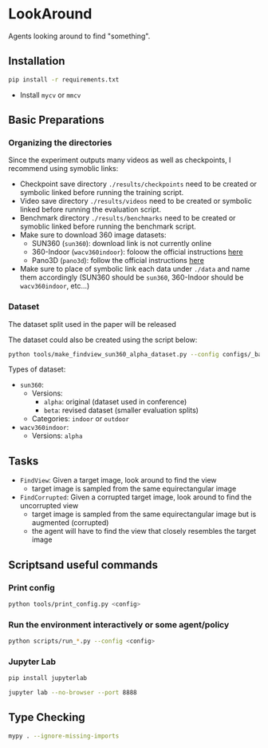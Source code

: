 # LookAround

Agents looking around to find "something".

## Installation

```Bash
pip install -r requirements.txt
```

- Install `mycv` or `mmcv`

## Basic Preparations

### Organizing the directories

Since the experiment outputs many videos as well as checkpoints, I recommend using symoblic links:
- Checkpoint save directory `./results/checkpoints` need to be created or symbolic linked before running the training script.
- Video save directory `./results/videos` need to be created or symbolic linked before running the evaluation script.
- Benchmark directory `./results/benchmarks` need to be created or symoblic linked before running the benchmark script.
- Make sure to download 360 image datasets:
  - SUN360 (`sun360`): download link is not currently online
  - 360-Indoor (`wacv360indoor`): foloow the official instructions [here](https://aliensunmin.github.io/project/360-dataset/)
  - Pano3D (`pano3d`): follow the official instructions [here](https://vcl3d.github.io/Pano3D/)
- Make sure to place of symbolic link each data under `./data` and name them accordingly (SUN360 should be `sun360`, 360-Indoor should be `wacv360indoor`, etc...)

### Dataset

The dataset split used in the paper will be released

The dataset could also be created using the script below:

```Bash
python tools/make_findview_sun360_alpha_dataset.py --config configs/_base_/datasets/sun360_alpha_indoor.py
```

Types of dataset:
- `sun360`:
  - Versions:
    - `alpha`: original (dataset used in conference)
    - `beta`: revised dataset (smaller evaluation splits)
  - Categories: `indoor` or `outdoor`
- `wacv360indoor`:
  - Versions: `alpha`


## Tasks

- `FindView`: Given a target image, look around to find the view
  - target image is sampled from the same equirectangular image
- `FindCorrupted`: Given a corrupted target image, look around to find the uncorrupted view
  - target image is sampled from the same equirectangular image but is augmented (corrupted)
  - the agent will have to find the view that closely resembles the target image


## Scriptsand useful commands

### Print config

```Bash
python tools/print_config.py <config>
```

### Run the environment interactively or some agent/policy

```Bash
python scripts/run_*.py --config <config>
```

### Jupyter Lab

```Bash
pip install jupyterlab

jupyter lab --no-browser --port 8888
```

## Type Checking

```Bash
mypy . --ignore-missing-imports
```

